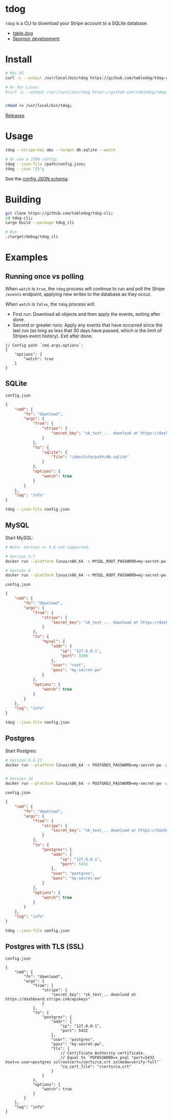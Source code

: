 # tdog

`tdog` is a CLI to download your Stripe account to a SQLite database.

- [table.dog](https://table.dog)
- [Sponsor development](https://github.com/sponsors/emadda)


# Install
```bash
# Mac OS
curl -L --output /usr/local/bin/tdog https://github.com/tabledog/tdog-cli/releases/latest/download/tdog-x86_64-apple-darwin

# Or for Linux:
#curl -L --output /usr/local/bin/tdog https://github.com/tabledog/tdog-cli/releases/latest/download/tdog-x86_64-unknown-linux-gnu


chmod +x /usr/local/bin/tdog;
```

[Releases](https://github.com/tabledog/tdog-cli/releases)


# Usage
```bash
tdog --stripe-key abc --target db.sqlite --watch

# Or use a JSON config:
tdog --json-file /path/config.json;
tdog --json "{}";
```

See the [config JSON schema](notes/config.ts).


# Building
```bash
git clone https://github.com/tabledog/tdog-cli;
cd tdog-cli;
cargo build --package tdog_cli

# Run
./target/debug/tdog_cli
```





# Examples

## Running once vs polling

When `watch` is `true`, the `tdog` process will continue to run and poll the Stripe `/events` endpoint, applying new writes to the database as they occur.

When `watch` is `false`, the `tdog` process will:
- First run: Download all objects and then apply the events, exiting after done.
- Second or greater runs: Apply any events that have occurred since the last run (as long as less that 30 days have passed, which is the limit of Stripes event history). Exit after done.

```json5
// Config path `cmd.args.options`:
{
    "options": {
        "watch": true
    }
}
```

## SQLite


`config.json`
```json
{
    "cmd": {
        "fn": "download",
        "args": {
            "from": {
                "stripe": {
                    "secret_key": "sk_test_... download at https://dashboard.stripe.com/apikeys"
                }
            },
            "to": {
                "sqlite": {
                    "file": "/absolute/path/db.sqlite"
                }
            },
            "options": {
                "watch": true
            }
        }
    },
    "log": "info"
}
```
```bash
tdog --json-file config.json
 ```




## MySQL

Start MySQL:
```bash
# Note: Version <= 5.6 not supported.

# Version 5.7
docker run --platform linux/x86_64 -e MYSQL_ROOT_PASSWORD=my-secret-pw -p 3306:3306 -d mysql:5.7

# Version 8
docker run --platform linux/x86_64 -e MYSQL_ROOT_PASSWORD=my-secret-pw -p 3306:3306 -d mysql:8
```





`config.json`
```json
{
    "cmd": {
        "fn": "download",
        "args": {
            "from": {
                "stripe": {
                    "secret_key": "sk_test_... download at https://dashboard.stripe.com/apikeys"
                }
            },
            "to": {
                "mysql": {
                    "addr": {
                        "ip": "127.0.0.1",
                        "port": 3306
                    },
                    "user": "root",
                    "pass": "my-secret-pw"
                }
            },
            "options": {
                "watch": true
            }
        }
    },
    "log": "info"
}
```
```bash
tdog --json-file config.json
 ```



## Postgres


Start Postgres:
```bash
# Version 9.6.23
docker run --platform linux/x86_64 -e POSTGRES_PASSWORD=my-secret-pw -p 5432:5432 -d postgres:9.6.23


# Version 14
docker run --platform linux/x86_64 -e POSTGRES_PASSWORD=my-secret-pw -p 5432:5432 -d postgres:14
```

`config.json`
```json
{
    "cmd": {
        "fn": "download",
        "args": {
            "from": {
                "stripe": {
                    "secret_key": "sk_test_.. download at https://dashboard.stripe.com/apikeys"
                }
            },
            "to": {
                "postgres": {
                    "addr": {
                        "ip": "127.0.0.1",
                        "port": 5432
                    },
                    "user": "postgres",
                    "pass": "my-secret-pw"
                }
            },
            "options": {
                "watch": true
            }
        }
    },
    "log": "info"
}

```
```bash
tdog --json-file config.json
 ```



## Postgres with TLS (SSL)

`config.json`
```json5
{
    "cmd": {
        "fn": "download",
        "args": {
            "from": {
                "stripe": {
                    "secret_key": "sk_test_.. download at https://dashboard.stripe.com/apikeys"
                }
            },
            "to": {
                "postgres": {
                    "addr": {
                        "ip": "127.0.0.1",
                        "port": 5432
                    },
                    "user": "postgres",
                    "pass": "my-secret-pw",
                    "tls": {
                        // Certificate Authority certificate.
                        // Equal to `PGPASSWORD=x psql "port=5432 host=x user=postgres sslrootcert=/certs/ca.crt sslmode=verify-full"`
                        "ca_cert_file": "/certs/ca.crt"
                    }
                }
            },
            "options": {
                "watch": true
            }
        }
    },
    "log": "info"
}
```